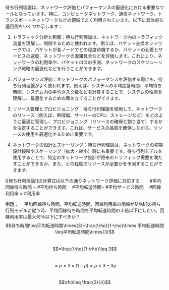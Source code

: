 待ち行列理諔は、ネットワーク評価とパフォーマンスの最適化における重要なツールとなっています。特に、コンピュータネットワーク、通信ネットワーク、トランスポートネットワークなどの領域でよく利用されています。以下に具体的な適用例をいくつか示します：

1. トラフィック分析と制御：待ち行列理論は、ネットワーク内のトラフィック流量を理解し、制御するために使われます。例えば、パケット交換ネットワークでは、パケットが各ノードでどの程度待機するか、パケットの到着とサービスの速度、ネットワークの混雑具合などを評価します。これにより、ネットワークの利用率や、パケットロスの予測、ネットワークのスケジューリング戦略の最適化などを行うことができます。

2. パフォーマンス評価：ネットワークのパフォーマンスを評価する際にも、待ち行列理論がよく使われます。例えば、システムの平均応答時間、平均待ち時間、システム内の平均タスク数などを計算することで、システムの性能を理解し、最適化するための策を立てることができます。

3. リソース管理とプロビジョニング：待ち行列理論を使用して、ネットワークのリソース（例えば、帯域幅、サーバーのCPU、ストレージなど）をどのように最適に管理し、プロビジョニング（リソースの確保と割り当て）するかを決定することができます。これは、サービスの品質を確保しながら、リソースの使用を最適化するために重要です。

4. ネットワークの設計とスケーリング：待ち行列理論は、ネットワークの初期設計段階やスケーリング（拡大・縮小）時にも重要です。待ち行列モデルを使用することで、特定のネットワーク設計が将来のトラフィック需要を満たすことができるか、また、どの程度のリソースが必要かを予測することができます。

[[待ち行列理論]]の計算式は以下の通りネットワーク評価に対応する：
　#平均回線待ち時間 = #平均待ち時間 
　#平均転送時間= #平均サービス時間
　#回線利用率 = #利用率 

例題：
　平均回線待ち時間、平均転送時間、回線利用率の関係がM/M/1の待ち行列モデルに従う時、平均回線待ち時間を平均転送時間の３倍以下にしたい。回線利用率は最大何％以下にすべきか？
　$$待ち時間\leq平均転送時間\times{3}=\frac{\rho}{1-\rho}\times 平均転送時間\leq平均転送時間\times{3}$$
　$$=\frac{\rho}{1-\rho}\leq 3$$
　$$=\rho\leq 3\times(1-\rho)=\rho\leq 3-3\rho$$
　$$\rho\leq \frac{3}{4}$$
　

